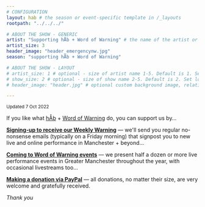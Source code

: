 ```yaml
---
# CONFIGURATION
layout: hab # the season or event-specific template in /_layouts
rootpath: "../../../"

# ABOUT THE SHOW - GENERIC
artist: "Supporting hÅb + Word of Warning" # the name of the artist or company
artist_size: 3
header_image: "header_emergencynw.jpg"
season: "supporting hÅb + Word of Warning"

# ABOUT THE SHOW - LAYOUT
# artist_size: 1 # optional - size of artist name 1-5. Default is 1. Set longer names to lower values
# show_size: 2 # optional - size of show name 2-5. Default is 2. Set longer names to lower values
# header_image: "header.jpg" # optional custom background image, relative to current page

---        
```

<small>Updated 7 Oct 2022</small>        
        
If you like what [hÅb](/hab) + [Word of Warning](/) do, you can support us by…        
        
**<a href="http://eepurl.com/i_Odb" target="_blank">Signing-up to receive our Weekly Warning</a>** — we'll send you regular no-nonsense emails (typically on a Friday morning) that signpost you to new live and online performance in Manchester + beyond…        
        
**[Coming to Word of Warning events](/)** — we present half a dozen or more live performance events in Greater Manchester throughout the year, with occasional livestreams too…          

**<a href="http://www.paypal.me/warnmcr" target="_blank">Making a donation via PayPal</a>** — all donations, no matter their size, are very welcome and gratefully received.        
        
*Thank you*
